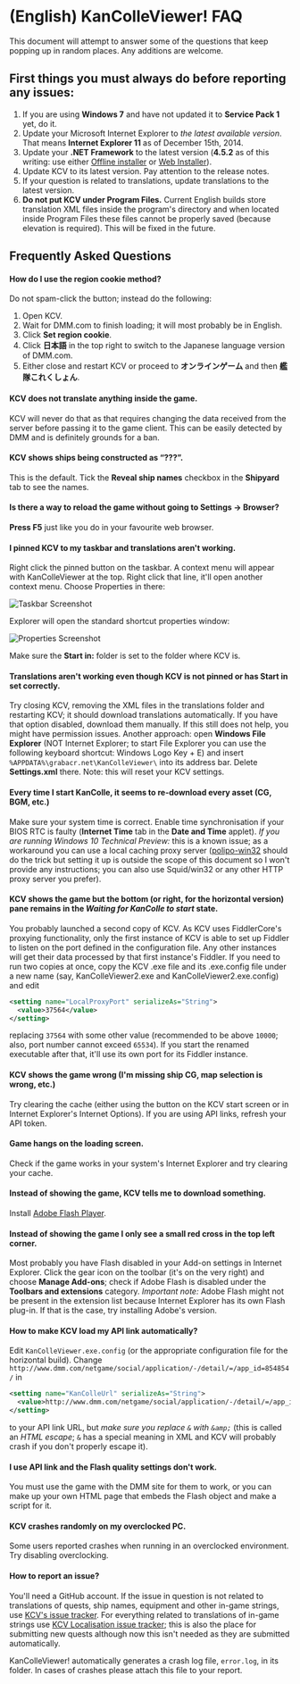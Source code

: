 # (English) KanColleViewer! FAQ
This document will attempt to answer some of the questions that keep popping up in random places.
Any additions are welcome.

## First things you must always do before reporting any issues:

1. If you are using **Windows 7** and have not updated it to **Service Pack 1** yet, do it.
2. Update your Microsoft Internet Explorer to *the latest available version*. That means **Internet Explorer 11** as of December 15th, 2014.
3. Update your **.NET Framework** to the latest version (**4.5.2** as of this writing: use either [Offline installer](http://www.microsoft.com/en-us/download/details.aspx?id=42642) or [Web Installer](http://www.microsoft.com/en-us/download/details.aspx?id=42643)).
4. Update KCV to its latest version. Pay attention to the release notes.
5. If your question is related to translations, update translations to the latest version.
6. **Do not put KCV under Program Files.** Current English builds store translation XML files inside the program's directory and when located inside Program Files these files cannot be properly saved (because elevation is required). This will be fixed in the future.

## Frequently Asked Questions
#### How do I use the region cookie method?
Do not spam-click the button; instead do the following:

1. Open KCV.
2. Wait for DMM.com to finish loading; it will most probably be in English.
3. Click **Set region cookie**.
4. Click **日本語** in the top right to switch to the Japanese language version of DMM.com.
5. Either close and restart KCV or proceed to **オンラインゲーム** and then **艦隊これくしょん**.

#### KCV does not translate anything inside the game.
KCV will never do that as that requires changing the data received from the server before passing it to the game client. This can be easily detected by DMM and is definitely grounds for a ban.

#### KCV shows ships being constructed as “???”.
This is the default. Tick the **Reveal ship names** checkbox in the **Shipyard** tab to see the names.

#### Is there a way to reload the game without going to **Settings** → **Browser**?
**Press F5** just like you do in your favourite web browser.

#### I pinned KCV to my taskbar and translations aren't working.
Right click the pinned button on the taskbar. A context menu will appear with KanColleViewer at the top. Right click that line, it'll open another context menu. Choose Properties in there:

![Taskbar Screenshot](http://i.koumakan.jp/2015-01-20/1421749535.png)

Explorer will open the standard shortcut properties window:

![Properties Screenshot](http://i.koumakan.jp/2015-01-20/1421749669.png)

Make sure the **Start in:** folder is set to the folder where KCV is.

#### Translations aren't working even though KCV is not pinned or has **Start in** set correctly.
Try closing KCV, removing the XML files in the translations folder and restarting KCV; it should download translations automatically. If you have that option disabled, download them manually. If this still does not help, you might have permission issues.
Another approach: open **Windows File Explorer** (NOT Internet Explorer; to start File Explorer you can use the following keyboard shortcut: Windows Logo Key + E) and insert `%APPDATA%\grabacr.net\KanColleViewer\` into its address bar. Delete **Settings.xml** there. Note: this will reset your KCV settings.

#### Every time I start KanColle, it seems to re-download every asset (CG, BGM, etc.)
Make sure your system time is correct. Enable time synchronisation if your BIOS RTC is faulty (**Internet Time** tab in the **Date and Time** applet).
*If you are running Windows 10 Technical Preview:* this is a known issue; as a workaround you can use a local caching proxy server ([polipo-win32](http://www.pps.univ-paris-diderot.fr/~jch/software/files/polipo/) should do the trick but setting it up is outside the scope of this document so I won't provide any instructions; you can also use Squid/win32 or any other HTTP proxy server you prefer).

#### KCV shows the game but the bottom (or right, for the horizontal version) pane remains in the *Waiting for KanColle to start* state.
You probably launched a second copy of KCV. As KCV uses FiddlerCore's proxying functionality, only the first instance of KCV is able to set up Fiddler to listen on the port defined in the configuration file. Any other instances will get their data processed by that first instance's Fiddler.
If you need to run two copies at once, copy the KCV .exe file and its .exe.config file under a new name (say, KanColleViewer2.exe and KanColleViewer2.exe.config) and edit
```xml
<setting name="LocalProxyPort" serializeAs="String">
  <value>37564</value>
</setting>
```
replacing `37564` with some other value (recommended to be above `10000`; also, port number cannot exceed `65534`). If you start the renamed executable after that, it'll use its own port for its Fiddler instance.

#### KCV shows the game wrong (I'm missing ship CG, map selection is wrong, etc.)
Try clearing the cache (either using the button on the KCV start screen or in Internet Explorer's Internet Options). If you are using API links, refresh your API token.

#### Game hangs on the loading screen.
Check if the game works in your system's Internet Explorer and try clearing your cache.

#### Instead of showing the game, KCV tells me to download something.
Install [Adobe Flash Player](http://get.adobe.com/flashplayer/).

#### Instead of showing the game I only see a small red cross in the top left corner.
Most probably you have Flash disabled in your Add-on settings in Internet Explorer. Click the gear icon on the toolbar (it's on the very right) and choose **Manage Add-ons**; check if Adobe Flash is disabled under the **Toolbars and extensions** category.
*Important note:* Adobe Flash might not be present in the extension list because Internet Explorer has its own Flash plug-in. If that is the case, try installing Adobe's version.

#### How to make KCV load my API link automatically?
Edit `KanColleViewer.exe.config` (or the appropriate configuration file for the horizontal build).
Change `http://www.dmm.com/netgame/social/application/-/detail/=/app_id=854854/` in
```xml
<setting name="KanColleUrl" serializeAs="String">
  <value>http://www.dmm.com/netgame/social/application/-/detail/=/app_id=854854/</value>
</setting>
```
to your API link URL, but *make sure you replace `&` with `&amp;`* (this is called an *HTML escape*; `&` has a special meaning in XML and KCV will probably crash if you don't properly escape it).

#### I use API link and the Flash quality settings don't work.
You must use the game with the DMM site for them to work, or you can make up your own HTML page that embeds the Flash object and make a script for it.

#### KCV crashes randomly on my overclocked PC.
Some users reported crashes when running in an overclocked environment. Try disabling overclocking.

#### How to report an issue?
You'll need a GitHub account. If the issue in question is not related to translations of quests, ship names, equipment and other in-game strings, use [KCV's issue tracker](https://github.com/Yuubari/KanColleViewer/issues). For everything related to translations of in-game strings use [KCV Localisation issue tracker](https://github.com/KCV-Localisation/KanColleViewer-Translations/issues); this is also the place for submitting new quests although now this isn't needed as they are submitted automatically.

KanColleViewer! automatically generates a crash log file, `error.log`, in its folder. In cases of crashes please attach this file to your report.
